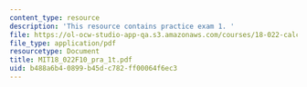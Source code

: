 ```yaml
---
content_type: resource
description: 'This resource contains practice exam 1. '
file: https://ol-ocw-studio-app-qa.s3.amazonaws.com/courses/18-022-calculus-of-several-variables-fall-2010/b488a6b40899b45dc782ff00064f6ec3_MIT18_022F10_pra_1t.pdf
file_type: application/pdf
resourcetype: Document
title: MIT18_022F10_pra_1t.pdf
uid: b488a6b4-0899-b45d-c782-ff00064f6ec3
---
```

